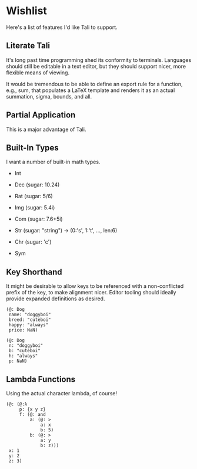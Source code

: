 # Wishlist

Here's a list of features I'd like Tali to support.

## Literate Tali

It's long past time programming shed its conformity to terminals.
Languages should still be editable in a text editor, but they
should support nicer, more flexible means of viewing.

It would be tremendous to be able to define an export rule for a
function, e.g., sum, that populates a LaTeX template and renders
it as an actual summation, sigma, bounds, and all.

## Partial Application

This is a major advantage of Tali.

## Built-In Types

I want a number of built-in math types.

- Int
- Dec (sugar: 10.24)
- Rat (sugar: 5/6)
- Img (sugar: 5.4i)
- Com (sugar: 7.6+5i)

- Str (sugar: "string") -> (0:'s', 1:'t', ..., len:6)
- Chr (sugar: 'c')
- Sym

## Key Shorthand

It might be desirable to allow keys to be referenced with a
non-conflicted prefix of the key, to make alignment nicer. Editor
tooling should ideally provide expanded definitions as desired. 

```
(@: Dog
 name: "doggyboi"
 breed: "cuteboi"
 happy: "always"
 price: NaN)

(@: Dog
 n: "doggyboi"
 b: "cuteboi"
 h: "always"
 p: NaN)
```

## Lambda Functions

Using the actual character lambda, of course!

```
(@: (@:λ
     p: {x y z}
     f: (@: and
         a: (@: >
             a: x
             b: 5)
         b: (@: >
             a: y
             b: z)))
 x: 1
 y: 2
 z: 3)
```
